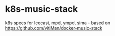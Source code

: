 # k8s-music-stack
k8s specs for Icecast, mpd, ympd, sima - based on https://github.com/vitiMan/docker-music-stack
